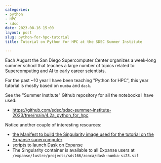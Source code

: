 ```yaml
---
categories:
- python
- HPC
- sdsc
date: 2023-08-16 15:00
layout: post
slug: python-for-hpc-tutorial
title: Tutorial on Python for HPC at the SDSC Summer Institute

---
```


Each August the San Diego Supercomputer Center organizes a week-long summer school that teaches a large number of topics related to Supercomputing and AI to early career scientists.

For the past ~10 year I have been teaching "Python for HPC", this year tutorial is mostly based on `numba` and `dask`.

See the "Summer Institute" Github repository for all the notebooks I have used:

* <https://github.com/sdsc/sdsc-summer-institute-2023/tree/main/4.2a_python_for_hpc>

Notice another couple of interesting resources:

* [the Manifest to build the Singularity image used for the tutorial on the Expanse supercomputer](https://github.com/sdsc/sdsc-summer-institute-2023/blob/main/4.2a_python_for_hpc/singularity/Singularity.anaconda3-dask-numba)
* [scripts to launch Dask on Expanse](https://github.com/sdsc/sdsc-summer-institute-2023/tree/main/4.2a_python_for_hpc/dask_slurm)
* The Singularity container is available to all Expanse users at `/expanse/lustre/projects/sds166/zonca/dask-numba-si23.sif`
